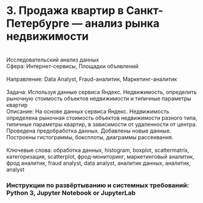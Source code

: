 # 3. Продажа квартир в Санкт-Петербурге — анализ рынка недвижимости	
<br>Исследовательский анализ данных	
<br>Сфера: Интернет-сервисы, Площадки объявлений	
<br>Направление: Data Analyst, Fraud-аналитик, Маркетинг-аналитик	
<br>Задача: Используя данные сервиса Яндекс. Недвижимость, определить рыночную стоимость объектов недвижимости и типичные параметры квартир	
<br>Описание: На основе данных сервиса Яндекс. Недвижимость определена рыночная стоимость объектов недвижимости разного типа, типичные параметры квартир, в зависимости от удаленности от центра. Проведена предобработка данных. Добавлены новые данные.
<br>Построены гистограммы, боксплоты, диаграммы рассеивания.	
<br>Ключевые слова: обработка данных, histogram, boxplot, scattermatrix, категоризация, scatterplot,  фрод-мониторинг, 	маркетинговый аналитик, фрод аналитик, fraud analyst, data analyst, аналитик данных, аналитик, analyst

### Инструкции по развёртыванию и системных требований: Python 3, Jupyter Notebook or JupyterLab
